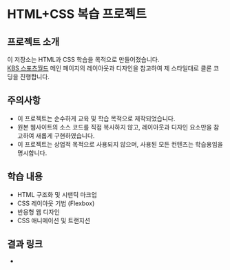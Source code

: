 # HTML+CSS 복습 프로젝트

## 프로젝트 소개
이 저장소는 HTML과 CSS 학습을 목적으로 만들어졌습니다.<br />
<a href="https://kbssw.co.kr" target="_blank">KBS 스포츠월드</a> 메인 페이지의 레이아웃과 디자인을 참고하여 제 스타일대로 클론 코딩을 진행합니다.

## 주의사항
- 이 프로젝트는 순수하게 교육 및 학습 목적으로 제작되었습니다.
- 원본 웹사이트의 소스 코드를 직접 복사하지 않고, 레이아웃과 디자인 요소만을 참고하여 새롭게 구현하였습니다.
- 이 프로젝트는 상업적 목적으로 사용되지 않으며, 사용된 모든 컨텐츠는 학습용임을 명시합니다.

## 학습 내용
- HTML 구조화 및 시맨틱 마크업
- CSS 레이아웃 기법 (Flexbox)
- 반응형 웹 디자인
- CSS 애니메이션 및 트랜지션

## 결과 링크
- 
